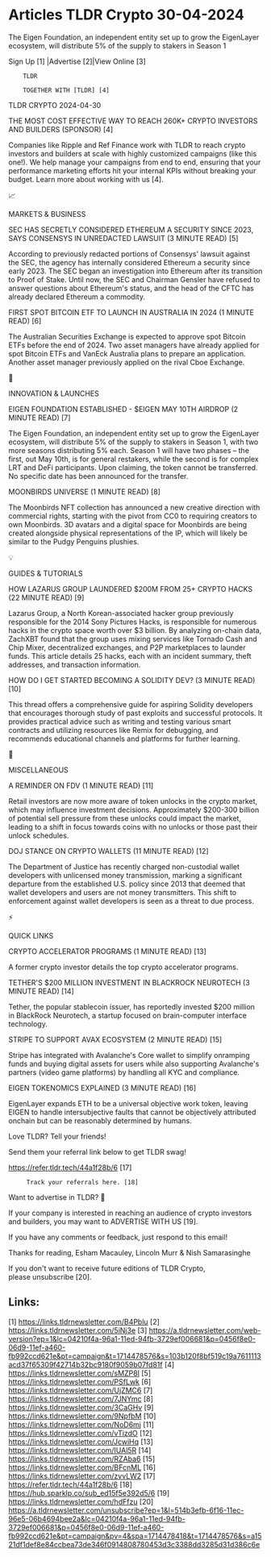 # Articles TLDR Crypto 30-04-2024

The Eigen Foundation, an independent entity set up to grow the
EigenLayer ecosystem, will distribute 5% of the supply to stakers in
Season 1  

 Sign Up [1] |Advertise [2]|View Online [3] 

		TLDR 

		TOGETHER WITH [TLDR] [4]

TLDR CRYPTO 2024-04-30

 THE MOST COST EFFECTIVE WAY TO REACH 260K+ CRYPTO INVESTORS AND
BUILDERS (SPONSOR) [4] 

 Companies like Ripple and Ref Finance work with TLDR to reach
crypto investors and builders at scale with highly customized
campaigns (like this one!).
We help manage your campaigns from end to end, ensuring that your
performance marketing efforts hit your internal KPIs without breaking
your budget. Learn more about working with us [4].

📈 

MARKETS & BUSINESS

 SEC HAS SECRETLY CONSIDERED ETHEREUM A SECURITY SINCE 2023, SAYS
CONSENSYS IN UNREDACTED LAWSUIT (3 MINUTE READ) [5] 

 According to previously redacted portions of Consensys' lawsuit
against the SEC, the agency has internally considered Ethereum a
security since early 2023. The SEC began an investigation into
Ethereum after its transition to Proof of Stake. Until now, the SEC
and Chairman Gensler have refused to answer questions about Ethereum's
status, and the head of the CFTC has already declared Ethereum a
commodity. 

 FIRST SPOT BITCOIN ETF TO LAUNCH IN AUSTRALIA IN 2024 (1 MINUTE READ)
[6] 

 The Australian Securities Exchange is expected to approve spot
Bitcoin ETFs before the end of 2024. Two asset managers have already
applied for spot Bitcoin ETFs and VanEck Australia plans to prepare an
application. Another asset manager previously applied on the rival
Cboe Exchange. 

🚀 

INNOVATION & LAUNCHES

 EIGEN FOUNDATION ESTABLISHED - $EIGEN MAY 10TH AIRDROP (2 MINUTE
READ) [7] 

 The Eigen Foundation, an independent entity set up to grow the
EigenLayer ecosystem, will distribute 5% of the supply to stakers in
Season 1, with two more seasons distributing 5% each. Season 1 will
have two phases – the first, out May 10th, is for general restakers,
while the second is for complex LRT and DeFi participants. Upon
claiming, the token cannot be transferred. No specific date has been
announced for the transfer. 

 MOONBIRDS UNIVERSE (1 MINUTE READ) [8] 

 The Moonbirds NFT collection has announced a new creative direction
with commercial rights, starting with the pivot from CC0 to requiring
creators to own Moonbirds. 3D avatars and a digital space for
Moonbirds are being created alongside physical representations of the
IP, which will likely be similar to the Pudgy Penguins plushies. 

💡 

GUIDES & TUTORIALS

 HOW LAZARUS GROUP LAUNDERED $200M FROM 25+ CRYPTO HACKS (22 MINUTE
READ) [9] 

 Lazarus Group, a North Korean-associated hacker group previously
responsible for the 2014 Sony Pictures Hacks, is responsible for
numerous hacks in the crypto space worth over $3 billion. By analyzing
on-chain data, ZachXBT found that the group uses mixing services like
Tornado Cash and Chip Mixer, decentralized exchanges, and P2P
marketplaces to launder funds. This article details 25 hacks, each
with an incident summary, theft addresses, and transaction
information. 

 HOW DO I GET STARTED BECOMING A SOLIDITY DEV? (3 MINUTE READ) [10] 

 This thread offers a comprehensive guide for aspiring Solidity
developers that encourages thorough study of past exploits and
successful protocols. It provides practical advice such as writing and
testing various smart contracts and utilizing resources like Remix for
debugging, and recommends educational channels and platforms for
further learning. 

🦄 

MISCELLANEOUS

 A REMINDER ON FDV (1 MINUTE READ) [11] 

 Retail investors are now more aware of token unlocks in the crypto
market, which may influence investment decisions. Approximately
$200-300 billion of potential sell pressure from these unlocks could
impact the market, leading to a shift in focus towards coins with no
unlocks or those past their unlock schedules. 

 DOJ STANCE ON CRYPTO WALLETS (11 MINUTE READ) [12] 

 The Department of Justice has recently charged non-custodial wallet
developers with unlicensed money transmission, marking a significant
departure from the established U.S. policy since 2013 that deemed that
wallet developers and users are not money transmitters. This shift to
enforcement against wallet developers is seen as a threat to due
process. 

⚡ 

QUICK LINKS

 CRYPTO ACCELERATOR PROGRAMS (1 MINUTE READ) [13] 

 A former crypto investor details the top crypto accelerator programs.


 TETHER'S $200 MILLION INVESTMENT IN BLACKROCK NEUROTECH (3 MINUTE
READ) [14] 

 Tether, the popular stablecoin issuer, has reportedly invested $200
million in BlackRock Neurotech, a startup focused on brain-computer
interface technology. 

 STRIPE TO SUPPORT AVAX ECOSYSTEM (2 MINUTE READ) [15] 

 Stripe has integrated with Avalanche's Core wallet to simplify
onramping funds and buying digital assets for users while also
supporting Avalanche's partners (video game platforms) by handling all
KYC and compliance. 

 EIGEN TOKENOMICS EXPLAINED (3 MINUTE READ) [16] 

 EigenLayer expands ETH to be a universal objective work token,
leaving EIGEN to handle intersubjective faults that cannot be
objectively attributed onchain but can be reasonably determined by
humans. 

Love TLDR? Tell your friends!

 Send them your referral link below to get TLDR swag! 

 https://refer.tldr.tech/44a1f28b/6 [17] 

		 Track your referrals here. [18] 

Want to advertise in TLDR? 📰

 If your company is interested in reaching an audience of crypto
investors and builders, you may want to ADVERTISE WITH US [19]. 

 If you have any comments or feedback, just respond to this email! 

Thanks for reading, 
Esham Macauley, Lincoln Murr & Nish Samarasinghe 

If you don't want to receive future editions of TLDR Crypto,
please unsubscribe [20]. 

 

Links:
------
[1] https://links.tldrnewsletter.com/B4Pblu
[2] https://links.tldrnewsletter.com/5iNj3e
[3] https://a.tldrnewsletter.com/web-version?ep=1&lc=04210f4a-96a1-11ed-94fb-3729ef006681&p=0456f8e0-06d9-11ef-a460-fb992ccd621e&pt=campaign&t=1714478576&s=103b120f8bf519c19a7611113acd37f65309f42714b32bc9180f9059b07fd81f
[4] https://links.tldrnewsletter.com/sMZP8I
[5] https://links.tldrnewsletter.com/PSfLwk
[6] https://links.tldrnewsletter.com/UjZMC6
[7] https://links.tldrnewsletter.com/7JNYmc
[8] https://links.tldrnewsletter.com/3CaGHv
[9] https://links.tldrnewsletter.com/9NpfbM
[10] https://links.tldrnewsletter.com/NoD6mj
[11] https://links.tldrnewsletter.com/vTizdO
[12] https://links.tldrnewsletter.com/JcwiHq
[13] https://links.tldrnewsletter.com/IUAl5R
[14] https://links.tldrnewsletter.com/RZAba6
[15] https://links.tldrnewsletter.com/BFcnML
[16] https://links.tldrnewsletter.com/zvvLW2
[17] https://refer.tldr.tech/44a1f28b/6
[18] https://hub.sparklp.co/sub_ed15f5e392d5/6
[19] https://links.tldrnewsletter.com/hdFfzu
[20] https://a.tldrnewsletter.com/unsubscribe?ep=1&l=514b3efb-6f16-11ec-96e5-06b4694bee2a&lc=04210f4a-96a1-11ed-94fb-3729ef006681&p=0456f8e0-06d9-11ef-a460-fb992ccd621e&pt=campaign&pv=4&spa=1714478418&t=1714478576&s=a1521df1def8e84ccbea73de346f0914808780453d3c3388dd3285d31d386c6e